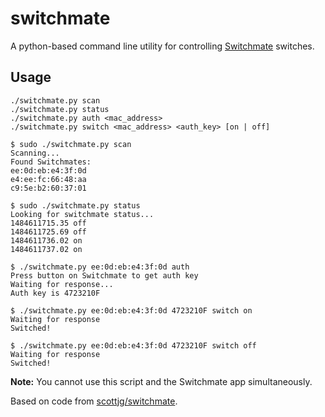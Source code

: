 # switchmate
A python-based command line utility for controlling
[Switchmate](https://github.com/scottjg/switchmate) switches.

## Usage

	./switchmate.py scan
	./switchmate.py status
	./switchmate.py auth <mac_address>
	./switchmate.py switch <mac_address> <auth_key> [on | off]

	$ sudo ./switchmate.py scan
	Scanning...
	Found Switchmates:
	ee:0d:eb:e4:3f:0d
	e4:ee:fc:66:48:aa
	c9:5e:b2:60:37:01

	$ sudo ./switchmate.py status
	Looking for switchmate status...
	1484611715.35 off
	1484611725.69 off
	1484611736.02 on
	1484611737.02 on

	$ ./switchmate.py ee:0d:eb:e4:3f:0d auth
	Press button on Switchmate to get auth key
	Waiting for response...
	Auth key is 4723210F

	$ ./switchmate.py ee:0d:eb:e4:3f:0d 4723210F switch on
	Waiting for response
	Switched!

	$ ./switchmate.py ee:0d:eb:e4:3f:0d 4723210F switch off
	Waiting for response
	Switched!

**Note:** You cannot use this script and the Switchmate app simultaneously.

Based on code from [scottjg/switchmate](https://github.com/scottjg/switchmate).
